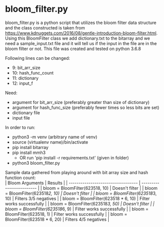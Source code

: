 # bloom_filter.py

bloom_filter.py is a python script that utilizes the bloom filter data structure and the
class constructed is taken from https://www.kdnuggets.com/2016/08/gentle-introduction-bloom-filter.html.
Using this BloomFilter class we add dictionary.txt to the bitarray and we need a sample_input.txt file
and it will tell us if the input in the file are in the bloom filter or not. This file was created and
tested on python 3.6.8

Following lines can be changed:
- 9: bit_arr_size
- 10: hash_func_count
- 11: dictionary
- 12: input_f

Need:
- argument for bit_arr_size (preferably greater than size of dictionary)
- argument for hash_func_size (preferably fewer times so less bits are set)
- dictionary file
- input file

In order to run:
- python3 -m venv (arbitrary name of venv)
- source (virtualenv name)/bin/activate
- pip install bitarray
- pip install mmh3
	- OR run 'pip install -r requirements.txt' (given in folder)
- python3 bloom_filter.py

Sample data gathered from playing around with bit array size and hash function count:<br>
|	Bloom Arguments 										|				Results							|
| ----------------------------------- | ------------------------- |
| bloom = BloomFilter(623518, 10) 		| Doesn't filter						|
| bloom = BloomFilter(623518*2, 10) 	| Doesn't filter						|
| bloom = BloomFilter(623518*3, 10) 	| Filters 3/5 negatives			|
| bloom = BloomFilter(623518 * 6, 10) | Filter works successfully |
| bloom = BloomFilter(623518*3, 50) 	| Doesn't filter						|
| bloom = BloomFilter(623518*6, 9) 		| Filter works successfully |
| bloom = BloomFilter(623518, 1) 			| Filter works successfully |
| bloom = BloomFilter(623518 * 6, 20) | Filters 4/5 negatives			|
